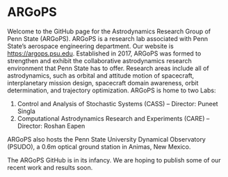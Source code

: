 # ARGoPS
Welcome to the GitHub page for the Astrodynamics Research Group of Penn State (ARGoPS). ARGoPS is a research lab associated with Penn State’s aerospace engineering department. Our website is https://argops.psu.edu. Established in 2017, ARGoPS was formed to strengthen and exhibit the collaborative astrodynamics research environment that Penn State has to offer. Research areas include all of astrodynamics, such as orbital and attitude motion of spacecraft, interplanetary mission design, spacecraft domain awareness, orbit determination, and trajectory optimization. ARGoPS is home to two Labs:
1. Control and Analysis of Stochastic Systems (CASS)
                – Director: Puneet Singla
2. Computational Astrodynamics Research and Experiments (CARE)
                – Director: Roshan Eapen
   
ARGoPS also hosts the Penn State University Dynamical Observatory (PSUDO), a 0.6m optical ground station in Animas, New Mexico.

The ARGoPS GitHub is in its infancy. We are hoping to publish some of our recent work and results soon.